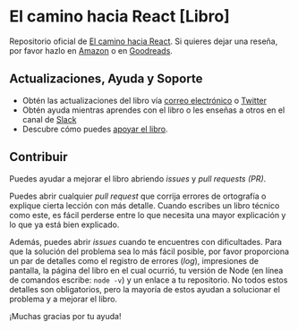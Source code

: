 # El camino hacia React [Libro]

Repositorio oficial de [El camino hacia React](http://roadtoreact.com/). Si quieres dejar una reseña, por favor hazlo en [Amazon](https://amzn.to/2LHjxRB) o en [Goodreads](https://www.goodreads.com/book/show/37503118-the-road-to-learn-react).

## Actualizaciones, Ayuda y Soporte

* Obtén las actualizaciones del libro vía [correo electrónico](https://www.getrevue.co/profile/rwieruch) o [Twitter](https://twitter.com/rwieruch)
* Obtén ayuda mientras aprendes con el libro o les enseñas a otros en el canal de [Slack](https://courses.robinwieruch.de/community-join)
* Descubre cómo puedes [apoyar el libro](https://www.robinwieruch.de/about/).

## Contribuir

Puedes ayudar a mejorar el libro abriendo _issues_ y _pull requests (PR)_.

Puedes abrir cualquier _pull request_ que corrija errores de ortografía o explique cierta lección con más detalle. Cuando escribes un libro técnico como este, es fácil perderse entre lo que necesita una mayor explicación y lo que ya está bien explicado.

Además, puedes abrir _issues_ cuando te encuentres con dificultades. Para que la solución del problema sea lo más fácil posible, por favor proporciona un par de detalles como el registro de errores (_log_), impresiones de pantalla, la página del libro en el cual ocurrió, tu versión de Node (en línea de comandos escribe: `node -v`) y un enlace a tu repositorio. No todos estos detalles son obligatorios, pero la mayoría de estos ayudan a solucionar el problema y a mejorar el libro.

¡Muchas gracias por tu ayuda!
